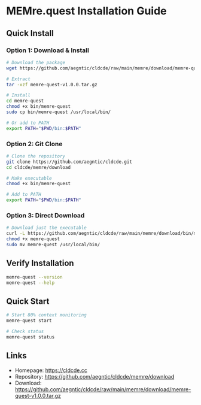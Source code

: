 # MEMre.quest Installation Guide

## Quick Install

### Option 1: Download & Install
```bash
# Download the package
wget https://github.com/aegntic/cldcde/raw/main/memre/download/memre-quest-v1.0.0.tar.gz

# Extract
tar -xzf memre-quest-v1.0.0.tar.gz

# Install
cd memre-quest
chmod +x bin/memre-quest
sudo cp bin/memre-quest /usr/local/bin/

# Or add to PATH
export PATH="$PWD/bin:$PATH"
```

### Option 2: Git Clone
```bash
# Clone the repository
git clone https://github.com/aegntic/cldcde.git
cd cldcde/memre/download

# Make executable
chmod +x bin/memre-quest

# Add to PATH
export PATH="$PWD/bin:$PATH"
```

### Option 3: Direct Download
```bash
# Download just the executable
curl -L https://github.com/aegntic/cldcde/raw/main/memre/download/bin/memre-quest -o memre-quest
chmod +x memre-quest
sudo mv memre-quest /usr/local/bin/
```

## Verify Installation

```bash
memre-quest --version
memre-quest --help
```

## Quick Start

```bash
# Start 80% context monitoring
memre-quest start

# Check status
memre-quest status
```

## Links

- Homepage: https://cldcde.cc
- Repository: https://github.com/aegntic/cldcde/memre/download
- Download: https://github.com/aegntic/cldcde/raw/main/memre/download/memre-quest-v1.0.0.tar.gz